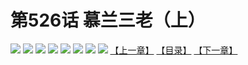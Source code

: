 # 第526话 慕兰三老（上）
![](https://mhpic.xiaomingtaiji.net/comic/D/斗破苍穹拆分版/526话/1.jpg-zymk.middle.webp)
![](https://mhpic.xiaomingtaiji.net/comic/D/斗破苍穹拆分版/526话/2.jpg-zymk.middle.webp)
![](https://mhpic.xiaomingtaiji.net/comic/D/斗破苍穹拆分版/526话/3.jpg-zymk.middle.webp)
![](https://mhpic.xiaomingtaiji.net/comic/D/斗破苍穹拆分版/526话/4.jpg-zymk.middle.webp)
![](https://mhpic.xiaomingtaiji.net/comic/D/斗破苍穹拆分版/526话/5.jpg-zymk.middle.webp)
![](https://mhpic.xiaomingtaiji.net/comic/D/斗破苍穹拆分版/526话/6.jpg-zymk.middle.webp)
![](https://mhpic.xiaomingtaiji.net/comic/D/斗破苍穹拆分版/526话/7.jpg-zymk.middle.webp)
![](https://mhpic.xiaomingtaiji.net/comic/D/斗破苍穹拆分版/526话/8.jpg-zymk.middle.webp)
[【上一章】](./525.md)
[【目录】](./README.md)
[【下一章】](./527.md)
